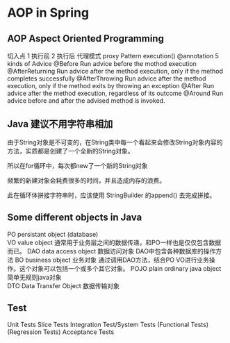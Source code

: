 # AOP in Spring

## AOP Aspect Oriented Programming
切入点 1 执行前 2 执行后 代理模式 proxy Pattern
execution()
@annotation
5 kinds of Advice
@Before Run advice before the mothod execution  
@AfterReturning Run advice after the method execution, only if the method completes successfully
@AfterThrowing Run advice after the method execution, only if the method exits by throwing an exception
@After Run advice after the method execution, regardless of its outcome
@Around Run advice before and after the advised method is invoked. 

## Java 建议不用字符串相加
由于String对象是不可变的，在String类中每一个看起来会修改String对象内容的方法，实质都是创建了一个全新的String对象。

所以在for循环中，每次都new了一个新的String对象

频繁的新建对象会耗费很多的时间，并且造成内存的浪费。

此在循环体拼接字符串时，应该使用 StringBuilder 的append() 去完成拼接。

## Some different objects in Java
PO persistant object (database)  
VO value object 通常用于业务层之间的数据传递，和PO一样也是仅仅包含数据而已。
DAO data access object 数据访问对象 DAO中包含各种数据库的操作方法
BO business object 业务对象 通过调用DAO方法，结合PO VO进行业务操作。这个对象可以包括一个或多个其它对象。
POJO plain ordinary java object 简单无规则java对象  
DTO Data Transfer Object 数据传输对象

## Test
Unit Tests
Slice Tests
Integration Test/System Tests
(Functional Tests)
(Regression Tests)
Acceptance Tests